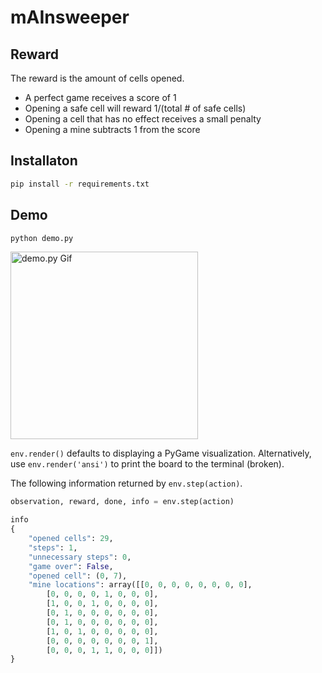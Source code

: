 # mAInsweeper

## Reward
The reward is the amount of cells opened.
- A perfect game receives a score of 1
- Opening a safe cell will reward 1/(total # of safe cells)
- Opening a cell that has no effect receives a small penalty
- Opening a mine subtracts 1 from the score

## Installaton
```bash
pip install -r requirements.txt
```

## Demo
```bash
python demo.py
```
<img src="./demo.gif" alt="demo.py Gif" width="300"/>

`env.render()` defaults to displaying a PyGame visualization.
Alternatively, use `env.render('ansi')` to print
the board to the terminal (broken).

The following information returned by `env.step(action)`.

```python
observation, reward, done, info = env.step(action)
```
```python
info
{
    "opened cells": 29,
    "steps": 1,
    "unnecessary steps": 0,
    "game over": False,
    "opened cell": (0, 7),
    "mine locations": array([[0, 0, 0, 0, 0, 0, 0, 0],
        [0, 0, 0, 0, 1, 0, 0, 0],
        [1, 0, 0, 1, 0, 0, 0, 0],
        [0, 1, 0, 0, 0, 0, 0, 0],
        [0, 1, 0, 0, 0, 0, 0, 0],
        [1, 0, 1, 0, 0, 0, 0, 0],
        [0, 0, 0, 0, 0, 0, 0, 1],
        [0, 0, 0, 1, 1, 0, 0, 0]])
}
```